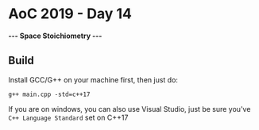 # AoC 2019 - Day 14

**--- Space Stoichiometry ---**

## Build
Install GCC/G++ on your machine first, then just do:
```
g++ main.cpp -std=c++17
```

If you are on windows, you can also use Visual Studio, just be sure you've `C++ Language Standard` set on C++17
